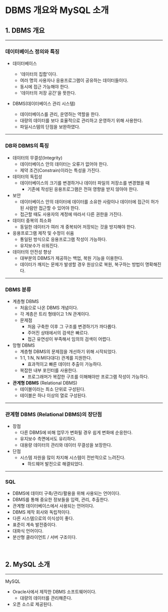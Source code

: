 # **DBMS 개요와 MySQL 소개**

## **1. DBMS 개요**

---

### 데이터베이스 정의와 특징

- 데이터베이스

  - '데이터의 집합'이다.
  - 여러 명의 사용자나 응용프로그램이 공유하는 데이터들이다.
  - 동시에 접근 가능해야 한다.
  - '데이터의 저장 공간'을 뜻한다.

- DBMS(데이터베이스 관리 시스템)

  - 데이터베이스를 관리, 운영하는 역할을 한다.
  - 대량의 데이터를 보다 효율적으로 관리하고 운영하기 위해 사용한다.
  - 파일시스템의 단점을 보완하였다.

---

### DB와 DBMS의 특징

- 데이터의 무결성(Integrity)
  - 데이터베이스 안의 데이터는 오류가 없어야 한다.
  - 제약 조건(Constrain)이라는 특성을 가진다.
- 데이터의 독립성
  - 데이터베이스의 크기를 변경하거나 데이터 파일의 저장소를 변경했을 때
    - 기존에 작성된 응용프로그램은 전혀 영향을 받지 않아야 한다.
- 보안
  - 데이터베이스 안의 데이터에 데이터를 소유한 사람이나 데이터에 접근이 허가된 사람만 접근할 수 있어야 한다.
  - 접근할 때도 사용자의 계정에 따라서 다른 권한을 가진다.
- 데이터 중복의 최소화
  - 동일한 데이터가 여러 개 중복되어 저장되는 것을 방지해야 한다.
- 응용프로그램 제작 및 수정이 쉬움
  - 통일된 방식으로 응용프로그램 작성이 가능하다.
  - 유지보수가 쉬워진다.
- 데이터의 안전성 향상
  - 대부분의 DBMS가 제공하는 백업, 복원 기능을 이용한다.
  - 데이터가 깨지는 문제가 발생할 경우 원상으로 복원, 복구하는 방법이 명확해진다.

---

### DBMS 분류

- 계층형 DBMS
  - 처음으로 나온 DBMS 개념이다.
  - 각 계층은 트리 형태이고 1:N 관계이다.
  - 문제점
    - 처음 구축한 이후 그 구조를 변경하기가 까다롭다.
    - 주어진 상태에서의 검색은 빠르다.
    - 접근 유연성이 부족해서 임의의 검색이 어렵다.
- 망형 DBMS
  - 계층형 DBMS의 문제점을 개선하기 위해 시작되었다.
  - 1:1, 1:N, N:M(다대다) 관계를 지원한다.
    - 효과적이고 빠른 데이터 추출이 가능하다.
  - 복잡한 내부 포인터를 사용한다.
    - 프로그래머가 복잡한 구조를 이해해야만 프로그램 작성이 가능하다.
- **관계형 DBMS** (Relational DBMS)
  - 테이블이라는 최소 단위로 구성된다.
  - 테이블은 하나 이상의 열로 구성된다.

---

### 관계형 DBMS (Relational DBMS)의 장단점

- 장점
  - 다른 DBMS에 비해 업무가 변화될 경우 쉽게 변화에 순응한다.
  - 유지보수 측면에서도 유리하다.
  - 대용량 데이터의 관리와 데이터 무결성을 보장한다.
- 단점
  - 시스템 자원을 많이 차지해 시스템이 전반적으로 느려진다.
    - 하드웨어 발전으로 해결되었다.

---

### SQL

- DBMS에 데이터 구축/관리/활용을 위해 사용되는 언어이다.
- DBMS를 통해 중요한 정보들을 입력, 관리, 추출한다.
- 관계형 데이터베이스에서 사용되는 언어이다.
- DBMS 제작 회사와 독립적이다.
- 다른 시스템으로의 이식성이 좋다.
- 표준이 계속 발전중이다.
- 대화식 언어이다.
- 분산형 클라이언트 / 서버 구조이다.

<br/>

## **2. MySQL 소개**

---

MySQL

- Oracle사에서 제작한 DBMS 소프트웨어이다.
  - 대량의 데이터를 관리해준다.
- 오픈 소스로 제공된다.
